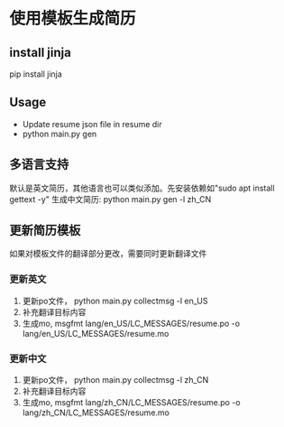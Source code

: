 # 使用模板生成简历
## install jinja
pip install jinja
## Usage
* Update resume json file in resume dir
* python main.py gen

## 多语言支持
默认是英文简历，其他语言也可以类似添加。先安装依赖如"sudo apt install gettext -y"
生成中文简历: python main.py gen -l zh_CN

## 更新简历模板
如果对模板文件的翻译部分更改，需要同时更新翻译文件

### 更新英文
1. 更新po文件， python main.py collectmsg -l en_US
2. 补充翻译目标内容
3. 生成mo, msgfmt lang/en_US/LC_MESSAGES/resume.po -o lang/en_US/LC_MESSAGES/resume.mo

### 更新中文
1. 更新po文件， python main.py collectmsg -l zh_CN
2. 补充翻译目标内容
3. 生成mo, msgfmt lang/zh_CN/LC_MESSAGES/resume.po -o lang/zh_CN/LC_MESSAGES/resume.mo
